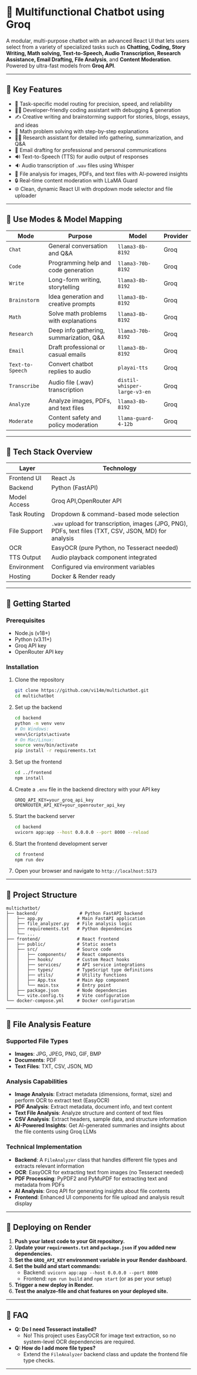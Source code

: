 # 🤖 Multifunctional Chatbot using Groq

A modular, multi-purpose chatbot with an advanced React UI that lets users select from a variety of specialized tasks such as **Chatting, Coding, Story Writing, Math solving, Text-to-Speech, Audio Transcription, Research Assistance, Email Drafting, File Analysis**, and **Content Moderation**. Powered by ultra-fast models from **Groq API**.

---

## 🎯 Key Features

- 🧠 Task-specific model routing for precision, speed, and reliability
- 🧑‍💻 Developer-friendly coding assistant with debugging & generation
- ✍️ Creative writing and brainstorming support for stories, blogs, essays, and ideas
- 🔢 Math problem solving with step-by-step explanations
- 🧑‍🔬 Research assistant for detailed info gathering, summarization, and Q&A
- 📧 Email drafting for professional and personal communications
- 🔊 Text-to-Speech (TTS) for audio output of responses
- 🔉 Audio transcription of `.wav` files using Whisper
- 📄 File analysis for images, PDFs, and text files with AI-powered insights
- 🔒 Real-time content moderation with LLaMA Guard
- 🌐 Clean, dynamic React UI with dropdown mode selector and file uploader

---

## 🧠 Use Modes & Model Mapping

| Mode             | Purpose                                  | Model                                  | Provider     |
|------------------|------------------------------------------|--------------------------------------|---------------|
| `Chat`           | General conversation and Q&A              | `llama3-8b-8192`                     | Groq         |
| `Code`           | Programming help and code generation      | `llama3-70b-8192`                    | Groq         |
| `Write`          | Long-form writing, storytelling           | `llama3-8b-8192`                     | Groq         |
| `Brainstorm`     | Idea generation and creative prompts      | `llama3-8b-8192`                     | Groq         |
| `Math`           | Solve math problems with explanations     | `llama3-8b-8192`                     | Groq         |
| `Research`       | Deep info gathering, summarization, Q&A   | `llama3-70b-8192`                    | Groq         |
| `Email`          | Draft professional or casual emails       | `llama3-8b-8192`                     | Groq         |
| `Text-to-Speech` | Convert chatbot replies to audio          | `playai-tts`                         | Groq         |
| `Transcribe`     | Audio file (.wav) transcription           | `distil-whisper-large-v3-en`         | Groq         |
| `Analyze`        | Analyze images, PDFs, and text files      | `llama3-8b-8192`                     | Groq         |
| `Moderate`       | Content safety and policy moderation      | `llama-guard-4-12b`                  | Groq         |

---

## 🧰 Tech Stack Overview

| Layer         | Technology                              |
|---------------|---------------------------------------|
| Frontend UI   | React Js                                 |
| Backend       | Python (FastAPI)                       |
| Model Access  | Groq API,OpenRouter API                                        |
| Task Routing  | Dropdown & command-based mode selection|
| File Support  | `.wav` upload for transcription, images (JPG, PNG), PDFs, text files (TXT, CSV, JSON, MD) for analysis |
| OCR           | EasyOCR (pure Python, no Tesseract needed) |
| TTS Output    | Audio playback component integrated    |
| Environment   | Configured via environment variables   |
| Hosting       | Docker & Render ready                  |

---

## 🚀 Getting Started

### Prerequisites

- Node.js (v18+)
- Python (v3.11+)
- Groq API key
- OpenRouter API key

### Installation

1. Clone the repository
   ```bash
   git clone https://github.com/vi14m/multichatbot.git
   cd multichatbot
   ```

2. Set up the backend
   ```bash
   cd backend
   python -m venv venv
   # On Windows:
   venv\Scripts\activate
   # On Mac/Linux:
   source venv/bin/activate
   pip install -r requirements.txt
   ```

3. Set up the frontend
   ```bash
   cd ../frontend
   npm install
   ```

4. Create a `.env` file in the backend directory with your API key
   ```
   GROQ_API_KEY=your_groq_api_key
   OPENROUTER_API_KEY=your_openrouter_api_key
   ```

5. Start the backend server
   ```bash
   cd backend
   uvicorn app:app --host 0.0.0.0 --port 8000 --reload
   ```

6. Start the frontend development server
   ```bash
   cd frontend
   npm run dev
   ```

7. Open your browser and navigate to `http://localhost:5173`

---

## 📁 Project Structure

```
multichatbot/
├── backend/                # Python FastAPI backend
│   ├── app.py             # Main FastAPI application
│   ├── file_analyzer.py   # File analysis logic
│   ├── requirements.txt   # Python dependencies
│   └── ...
├── frontend/              # React frontend
│   ├── public/            # Static assets
│   ├── src/               # Source code
│   │   ├── components/    # React components
│   │   ├── hooks/         # Custom React hooks
│   │   ├── services/      # API service integrations
│   │   ├── types/         # TypeScript type definitions
│   │   ├── utils/         # Utility functions
│   │   ├── App.tsx        # Main App component
│   │   └── main.tsx       # Entry point
│   ├── package.json       # Node dependencies
│   └── vite.config.ts     # Vite configuration
└── docker-compose.yml     # Docker configuration
```

---

## 📄 File Analysis Feature

### Supported File Types

- **Images**: JPG, JPEG, PNG, GIF, BMP
- **Documents**: PDF
- **Text Files**: TXT, CSV, JSON, MD

### Analysis Capabilities

- **Image Analysis**: Extract metadata (dimensions, format, size) and perform OCR to extract text (EasyOCR)
- **PDF Analysis**: Extract metadata, document info, and text content
- **Text File Analysis**: Analyze structure and content of text files
- **CSV Analysis**: Extract headers, sample data, and structure information
- **AI-Powered Insights**: Get AI-generated summaries and insights about the file contents using Groq LLMs

### Technical Implementation

- **Backend**: A `FileAnalyzer` class that handles different file types and extracts relevant information
- **OCR**: EasyOCR for extracting text from images (no Tesseract needed)
- **PDF Processing**: PyPDF2 and PyMuPDF for extracting text and metadata from PDFs
- **AI Analysis**: Groq API for generating insights about file contents
- **Frontend**: Enhanced UI components for file upload and analysis result display

---

## 🚀 Deploying on Render

1. **Push your latest code to your Git repository.**
2. **Update your `requirements.txt` and `package.json` if you added new dependencies.**
3. **Set the `GROQ_API_KEY` environment variable in your Render dashboard.**
4. **Set the build and start commands:**
   - Backend: `uvicorn app:app --host 0.0.0.0 --port 8000`
   - Frontend: `npm run build` and `npm start` (or as per your setup)
5. **Trigger a new deploy in Render.**
6. **Test the analyze-file and chat features on your deployed site.**

---

## 🙋 FAQ

- **Q: Do I need Tesseract installed?**
  - No! This project uses EasyOCR for image text extraction, so no system-level OCR dependencies are required.
- **Q: How do I add more file types?**
  - Extend the `FileAnalyzer` backend class and update the frontend file type checks.

---